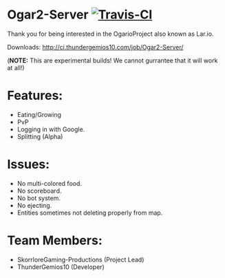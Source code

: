 # Ogar2-Server [![Travis-CI](https://travis-ci.org/OgarioProject/Ogar2-Server.svg)](https://travis-ci.org/OgarioProject/Ogar2-Server)

Thank you for being interested in the OgarioProject also known as Lar.io.

Downloads: http://ci.thundergemios10.com/job/Ogar2-Server/

(**NOTE:** This are experimental builds! We cannot gurrantee that it will work at all!)

# Features:
* Eating/Growing
* PvP
* Logging in with Google.
* Splitting (Alpha)

# Issues:
* No multi-colored food.
* No scoreboard.
* No bot system.
* No ejecting.
* Entities sometimes not deleting properly from map.

# Team Members:
* SkorrloreGaming-Productions (Project Lead)
* ThunderGemios10 (Developer)
